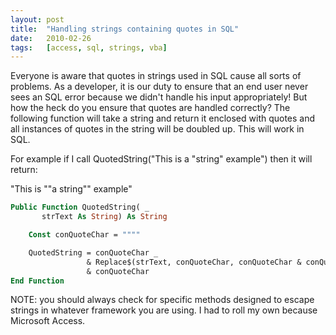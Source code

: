 ```yaml
---
layout: post
title:  "Handling strings containing quotes in SQL"
date:   2010-02-26
tags:   [access, sql, strings, vba]
---
```


Everyone is aware that quotes in strings used in SQL cause all sorts of problems. As a developer, it is our duty to ensure that an end user never sees an SQL error because we didn't handle his input appropriately! But how the heck do you ensure that quotes are handled correctly? The following function will take a string and return it enclosed with quotes and all instances of quotes in the string will be doubled up. This will work in SQL.

For example if I call QuotedString("This is a "string" example") then it will return:

"This is ""a string"" example"

```vb
Public Function QuotedString( _
       strText As String) As String

    Const conQuoteChar = """"

    QuotedString = conQuoteChar _
                 & Replace$(strText, conQuoteChar, conQuoteChar & conQuoteChar) _
                 & conQuoteChar
End Function
```

NOTE: you should always check for specific methods designed to escape strings in whatever framework you are using. I had to roll my own because Microsoft Access.

